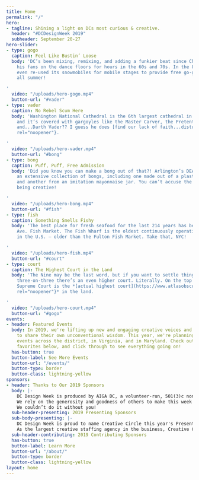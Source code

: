 ```yaml
---
title: Home
permalink: "/"
hero:
- tagline: Shining a light on DCs most curious & creative.
  header: "#DCDesignWeek 2019"
  subheader: September 20-27
hero-slider:
- type: gogo
  caption: Feel Like Bustin’ Loose
  body: 'DC’s been mixing, remixing, and adding a funkier beat since Chuck Brown kept
    his fans on the dance floors for hours in the 60s and 70s. In the 80s, the city
    even re-used its snowmobiles for mobile stages to provide free go-go concerts
    all summer!

'
  video: "/uploads/hero-gogo.mp4"
  button-url: "#vader"
- type: vader
  caption: No Rebel Scum Here
  body: 'Washington National Cathedral is the 6th largest cathedral in the world,
    and it’s covered with gargoyles like the Master Carver, the Pretentious Dragon,
    and...Darth Vader?? I guess he does [find our lack of faith...disturbing](https://www.youtube.com/watch?v=m0XuKORufGk){:target="_blank"
    rel="noopener"}.

'
  video: "/uploads/hero-vader.mp4"
  button-url: "#bong"
- type: bong
  caption: Puff, Puff, Free Admission
  body: 'Did you know you can make a bong out of that?! Arlington’s DEA Museum boasts
    an extensive collection of bongs, including one made out of a plastic honey bear
    and another from an imitation mayonnaise jar. You can’t accuse the DMV of not
    being creative!

'
  video: "/uploads/hero-bong.mp4"
  button-url: "#fish"
- type: fish
  caption: Something Smells Fishy
  body: 'The best place for fresh seafood for the last 214 years has been the Maine
    Ave. Fish Market. The Fish Wharf is the oldest continuously operating fish market
    in the U.S. — older than the Fulton Fish Market. Take that, NYC!

'
  video: "/uploads/hero-fish.mp4"
  button-url: "#court"
- type: court
  caption: The Highest Court in the Land
  body: 'The Nine may be the last word, but if you want to settle things with a little
    three-on-three there’s an even higher court. Literally. On the top floor of the
    Supreme Court is the *[actual highest court](https://www.atlasobscura.com/places/highest-court-of-the-land){:target="_blank"
    rel="noopener"}* in the land.

'
  video: "/uploads/hero-court.mp4"
  button-url: "#gogo"
events:
- header: Featured Events
  body: In 2019, we're lifting up new and engaging creative voices and practitioners
    to share their own unconventional wisdom. This year, we're planning almost 40
    events across the district, in Virginia, and in Maryland. Check out some of our
    favorites below, and click through to see everything going on!
  has-button: true
  button-label: See More Events
  button-url: "/events/"
  button-type: border
  button-class: lightning-yellow
sponsors:
- header: Thanks to Our 2019 Sponsors
  body: |-
    DC Design Week is produced by AIGA DC, a volunteer-run, 501(3)c nonprofit organization, in concert with a consortium of local associations, meetup groups and small businesses.
    We rely on the generosity and goodness of others to make this week of celebration a reality. Major thanks to the following partners and sponsors for your support and commitment to the DC design community.
    We couldn’t do it without you!
  sub-header-presenting: 2019 Presenting Sponsors
  sub-body-presenting: |-
    DC Design Week is proud to name Creative Circle this year's Presenting Sponsor!
    As the largest creative staffing agency in the business, Creative Circle makes people into teams. They connect advertising, creative, marketing, and interactive professionals with top companies throughout the U.S. and Canada, partnering with you on the best fit so that you can make great things happen.
  sub-header-contributing: 2019 Contributing Sponsors
  has-button: true
  button-label: Learn More
  button-url: "/about/"
  button-type: border
  button-class: lightning-yellow
layout: home
---
```


